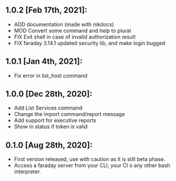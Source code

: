 1.0.2 [Feb 17th, 2021]:
---
 * ADD documentation (made with mkdocs)
 * MOD Convert some command and help to plural
 * FIX Exit shell in case of invalid authorization result
 * FIX faraday 3.14.1 updated security lib, and make login bugged

1.0.1 [Jan 4th, 2021]:
---
 * Fix error in list_host command

1.0.0 [Dec 28th, 2020]:
---
 * Add List Services command
 * Change the import command/report message
 * Add support for executive reports
 * Show in status if token is valid

0.1.0 [Aug 28th, 2020]:
---
 * First version released, use with caution as it is still beta phase.
 * Access a faraday server from your CLI, your CI o any other bash interpreter.
